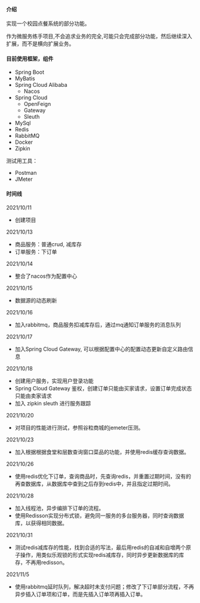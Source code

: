 #### 介绍
实现一个校园点餐系统的部分功能。

作为微服务练手项目,不会追求业务的完全,可能只会完成部分功能，然后继续深入扩展，而不是横向扩展业务。

#### 目前使用框架，组件
* Spring Boot
* MyBatis
* Spring Cloud Alibaba
  * Nacos
* Spring Cloud
  * OpenFeign
  * Gateway
  * Sleuth
* MySql
* Redis
* RabbitMQ
* Docker
* Zipkin

测试用工具：
* Postman 
* JMeter

#### 时间线
2021/10/11
* 创建项目

2021/10/13
* 商品服务：普通crud, 减库存
* 订单服务：下订单

2021/10/14
* 整合了nacos作为配置中心

2021/10/15
* 数据源的动态刷新

2021/10/16
* 加入rabbitmq，商品服务扣减库存后，通过mq通知订单服务的消息队列

2021/10/17
* 加入Spring Cloud Gateway, 可以根据配置中心的配置动态更新自定义路由信息

2021/10/18
* 创建用户服务，实现用户登录功能
* Spring Cloud Gateway 鉴权，创建订单只能由买家请求，设置订单完成状态只能由卖家请求
* 加入 zipkin sleuth 进行服务跟踪

2021/10/20
* 对项目的性能进行测试，参照谷粒商城的jemeter压测。

2021/10/23
* 加入根据根据食堂和层数查询窗口菜品的功能，并使用redis缓存查询数据。

2021/10/26
* 使用redis优化下订单，查询商品时，先查询redis，并重置过期时间，没有的再查数据库，从数据库中查到之后存到redis中，并且指定过期时间。

2021/10/28
* 加入线程池，异步编排下订单的流程。
* 使用Redisson实现分布式锁，避免同一服务的多台服务器，同时查询数据库，以获得相同数据。

2021/10/31
* 测试redis减库存的性能，找到合适的写法，最后用redis的自减和自增两个原子操作，用类似乐观锁的形式实现redis减库存，同时异步更新数据库的库存，不再用redisson。

2021/11/5
* 使用rabbitmq延时队列，解决超时未支付问题；修改了下订单部分流程，不再异步插入订单项和订单，而是先插入订单项再插入订单。

